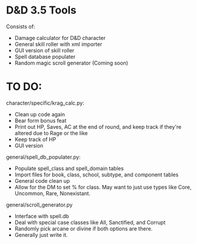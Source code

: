 D&amp;D 3.5 Tools
================

Consists of:  
* Damage calculator for D&amp;D character
* General skill roller with xml importer
* GUI version of skill roller
* Spell database populater
* Random magic scroll generator (Coming soon)

TO DO:  
================

character/specific/krag_calc.py:
* Clean up code again
* Bear form bonus feat
* Print out HP, Saves, AC at the end of round, and keep track if they're altered due to Rage or the like
* Keep track of HP
* GUI version

general/spell_db_populater.py:
* Populate spell_class and spell_domain tables
* Import files for book, class, school, subtype, and component tables
* General code clean up
* Allow for the DM to set % for class. May want to just use types like Core, Uncommon, Rare, Nonexistant.

general/scroll_generator.py
* Interface with spell.db
* Deal with special case classes like All, Sanctified, and Corrupt
* Randomly pick arcane or divine if both options are there.
* Generally just write it.
